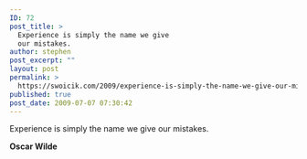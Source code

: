 ```yaml
---
ID: 72
post_title: >
  Experience is simply the name we give
  our mistakes.
author: stephen
post_excerpt: ""
layout: post
permalink: >
  https://swoicik.com/2009/experience-is-simply-the-name-we-give-our-mistakes/
published: true
post_date: 2009-07-07 07:30:42
---
```

<p style="text-align: left;">Experience is simply the name we give our mistakes.</p>
<p style="text-align: left;"><strong>Oscar Wilde</strong></p>